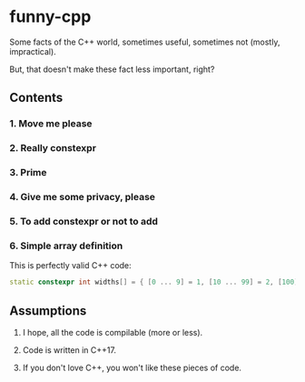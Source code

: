 # funny-cpp

Some facts of the C++ world, sometimes useful, sometimes not (mostly, impractical).

But, that doesn't make these fact less important, right?

## Contents

### 1. Move me please

### 2. Really constexpr

### 3. Prime

### 4. Give me some privacy, please

### 5. To add constexpr or not to add

### 6. Simple array definition

This is perfectly valid C++ code:

  ```c++
  static constexpr int widths[] = { [0 ... 9] = 1, [10 ... 99] = 2, [100] = 3 };
  ```

## Assumptions

1. I hope, all the code is compilable (more or less).

2. Code is written in C++17.

3. If you don't love C++, you won't like these pieces of code.
